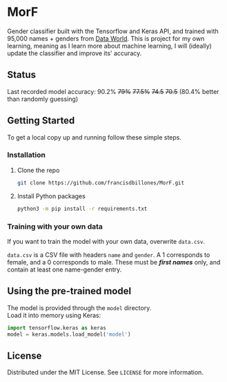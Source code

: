 # MorF
Gender classifier built with the Tensorflow and Keras API, and trained with 95,000 names + genders from [Data World](https://data.world/howarder/gender-by-name).
This is project for my own learning, meaning as I learn more about machine learning, I will (ideally) update the classifier and improve its' accuracy.

<!-- Status indicators -->
## Status
Last recorded model accuracy: 90.2% ~~79%~~ ~~77.5%~~ ~~74.5~~ ~~70.5~~ (80.4% better than randomly guessing)
<br>


<!-- GETTING STARTED -->
## Getting Started

To get a local copy up and running follow these simple steps.

### Installation

1. Clone the repo
   ```sh
   git clone https://github.com/francisdbillones/MorF.git
   ```
2. Install Python packages
   ```sh
   python3 -m pip install -r requirements.txt
   ```

### Training with your own data
If you want to train the model with your own data, overwrite `data.csv`.

`data.csv` is a CSV file with headers `name` and `gender`. A 1 corresponds to female, and a
0 corresponds to male. These must be ***first names*** only, and contain at least one name-gender entry.

<!-- USAGE EXAMPLES -->
## Using the pre-trained model

The model is provided through the `model` directory. <br>
Load it into memory using Keras:
```py
import tensorflow.keras as keras
model = keras.models.load_model('model')
```


<!-- LICENSE -->
## License

Distributed under the MIT License. See `LICENSE` for more information.
